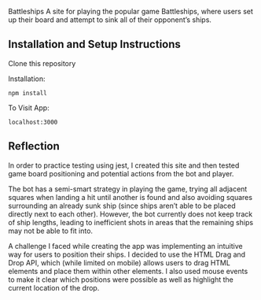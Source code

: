 Battleships
A site for playing the popular game Battleships, where users set up their board and attempt to sink all of their opponent’s ships.

## Installation and Setup Instructions


Clone this repository


Installation:


`npm install`  


To Visit App:


`localhost:3000`  


## Reflection


In order to practice testing using jest, I created this site and then tested game board positioning and potential actions from the bot and player. 


The bot has a semi-smart strategy in playing the game, trying all adjacent squares when landing a hit until another is found and also avoiding squares surrounding an already sunk ship (since ships aren’t able to be placed directly next to each other). However, the bot currently does not keep track of ship lengths, leading to inefficient shots in areas that the remaining ships may not be able to fit into. 


A challenge I faced while creating the app was implementing an intuitive way for users to position their ships. I decided to use the HTML Drag and Drop API, which (while limited on mobile) allows users to drag HTML elements and place them within other elements. I also used mouse events to make it clear which positions were possible as well as highlight the current location of the drop. 
